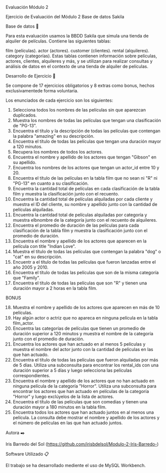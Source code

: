 Evaluación Módulo 2

Ejercicio de Evaluación del Módulo 2 Base de datos Sakila

Base de datos 🚀

Para esta evaluación usamos la BBDD Sakila que simula una tienda de alquiler de películas. Contiene las siguientes tablas:

film (películas).
actor (actores).
customer (clientes).
rental (alquileres).
category (categorías).
Estas tablas contienen información sobre películas, actores, clientes, alquileres y más, y se utilizan para realizar consultas y análisis de datos en el contexto de una tienda de alquiler de películas.

Desarrollo de Ejercicio 🔧

Se compone de 17 ejercicios obligatorios y 8 extras como bonus, hechos exclusivamentede forma voluntaria.

Los enunciados de cada ejercicio son los siguientes:

 1. Selecciona todos los nombres de las películas sin que aparezcan duplicados.
 2. Muestra los nombres de todas las películas que tengan una clasificación de "PG-13".
 3. Encuentra el título y la descripción de todas las películas que contengan la palabra "amazing" en su descripción.
 4. Encuentra el título de todas las películas que tengan una duración mayor a 120 minutos.
 5. Recupera los nombres de todos los actores.
 6. Encuentra el nombre y apellido de los actores que tengan "Gibson" en su apellido.
 7. Encuentra los nombres de los actores que tengan un actor_id entre 10 y 20.
 8. Encuentra el título de las películas en la tabla film que no sean ni "R" ni "PG-13" en cuanto a su clasificación.
 9. Encuentra la cantidad total de películas en cada clasificación de la tabla film y muestra la clasificación junto con el recuento.
 10. Encuentra la cantidad total de películas alquiladas por cada cliente y muestra el ID del cliente, su nombre y apellido junto con la cantidad de películas alquiladas.
 11. Encuentra la cantidad total de películas alquiladas por categoría y muestra elbnombre de la categoría junto con el recuento de alquileres.
 12. Encuentra el promedio de duración de las películas para cada clasificación de la tabla film y muestra la clasificación junto con el promedio de duración.
 13. Encuentra el nombre y apellido de los actores que aparecen en la película con title "Indian Love".
 14. Muestra el título de todas las películas que contengan la palabra "dog" o "cat" en su descripción.
 15. Encuentr a el título de todas las películas que fueron lanzadas entre el año 2005 y 2010.
 16. Encuentra el título de todas las películas que son de la misma categoría que "Family".
 17. Encuentra el título de todas las películas que son "R" y tienen una duración mayor a 2 horas en la tabla film.

 BONUS
 
 18. Muestra el nombre y apellido de los actores que aparecen en más de 10 películas.
 19. Hay algún actor o actriz que no apareca en ninguna película en la tabla film_actor.
 20. Encuentra las categorías de películas que tienen un promedio de duración superior a 120 minutos y muestra el nombre de la categoría junto con el promedio de duración.
 21. Encuentra los actores que han actuado en al menos 5 películas y muestra el nombre del actor junto con la cantidad de películas en las que han actuado.
 22. Encuentra el título de todas las películas que fueron alquiladas por más de 5 días. Utiliza una subconsulta para encontrar los rental_ids con una duración superior a 5 días y luego selecciona las películas correspondientes.
 23. Encuentra el nombre y apellido de los actores que no han actuado en ninguna película de la categoría "Horror". Utiliza una subconsulta para encontrar los actores que han actuado en películas de la categoría "Horror" y luego exclúyelos de la lista de actores.
 24. Encuentra el título de las películas que son comedias y tienen una duración mayor a 180 minutos en la tabla film.
 25. Encuentra todos los actores que han actuado juntos en al menos una película. La consulta debe mostrar el nombre y apellido de los actores y el número de películas en las que han actuado juntos.

 Autora ✒️
 
 Iris Barredo del Sol (https://github.com/irisbdelsol/Modulo-2-Iris-Barredo-)

 Software Utilizado 📋
 
 El trabajo se ha desarrollado mediente el uso de MySQL Workbench.
